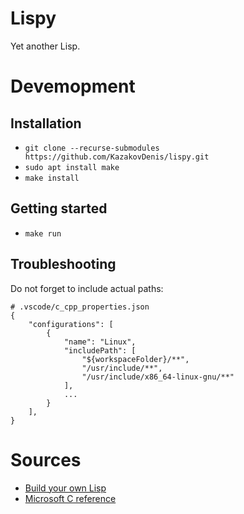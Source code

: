 # Lispy
Yet another Lisp.

# Devemopment
## Installation
- `git clone --recurse-submodules https://github.com/KazakovDenis/lispy.git`
- `sudo apt install make`
- `make install`
  
## Getting started
- `make run`

## Troubleshooting
Do not forget to include actual paths:
```shell
# .vscode/c_cpp_properties.json
{
    "configurations": [
        {
            "name": "Linux",
            "includePath": [
                "${workspaceFolder}/**",
                "/usr/include/**",
                "/usr/include/x86_64-linux-gnu/**"
            ],
            ...
        }
    ],
}
```

# Sources
- [Build your own Lisp](https://buildyourownlisp.com/)
- [Microsoft C reference](https://docs.microsoft.com/ru-ru/cpp/c-language/)
